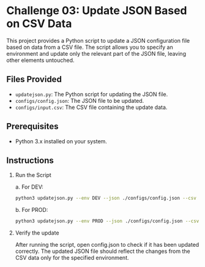 # Challenge 03: Update JSON Based on CSV Data

This project provides a Python script to update a JSON configuration file based on data from a CSV file. The script allows you to specify an environment and update only the relevant part of the JSON file, leaving other elements untouched.

## Files Provided

- `updatejson.py`: The Python script for updating the JSON file.
- `configs/config.json`: The JSON file to be updated.
- `configs/input.csv`: The CSV file containing the update data.

## Prerequisites

- Python 3.x installed on your system.

## Instructions

1. Run the Script

    a. For DEV:
    ```bash
    python3 updatejson.py --env DEV --json ./configs/config.json --csv ./configs/input.csv
    ```

    b. For PROD:
    ```bash
    python3 updatejson.py --env PROD --json ./configs/config.json --csv ./configs/input.csv
    ```

2. Verify the update

    After running the script, open config.json to check if it has been updated correctly. The updated JSON file should reflect the changes from the CSV data only for the specified environment.